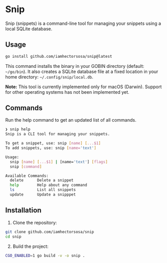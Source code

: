 # Snip

Snip (snippets) is a command-line tool for managing your snippets using a local SQLite database.

## Usage

```bash
go install github.com/iamhectorsosa/snip@latest
```

This command installs the binary in your GOBIN directory (default: `~/go/bin`). It also creates a SQLite database file at a fixed location in your home directory: `~/.config/snip/local.db`.

**Note:** This tool is currently implemented only for macOS (Darwin). Support for other operating systems has not been implemented yet.

## Commands

Run the help command to get an updated list of all commands.

```bash
❯ snip help
Snip is a CLI tool for managing your snippets.

To get a snippet, use: snip [name] [...$1]
To add snippets, use: snip [name='text']

Usage:
  snip [name] [...$1] | [name='text'] [flags]
  snip [command]

Available Commands:
  delete      Delete a snippet
  help        Help about any command
  ls          List all snippets
  update      Update a snipppet
```

## Installation

1. Clone the repository:

```bash
git clone github.com/iamhectorsosa/snip
cd snip
```

2. Build the project:

```bash
CGO_ENABLED=1 go build -v -o snip .
```
